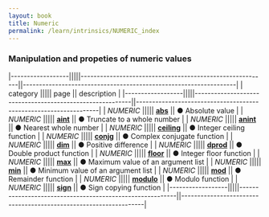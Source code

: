 ```yaml
---
layout: book
title: Numeric
permalink: /learn/intrinsics/NUMERIC_index
---
```

### Manipulation and propeties of numeric values

|------------------|||||----------------------------------------------------------||------------------------------------------------------------------|
| category         ||||| page                                                     || description                                                      |
|------------------|||||----------------------------------------------------------||------------------------------------------------------------------|
| *NUMERIC*        ||||| [__abs__]({{site.baseurl}}/learn/intrinsics/ABS)         || &#9679; Absolute value                                           |
| *NUMERIC*        ||||| [__aint__]({{site.baseurl}}/learn/intrinsics/AINT)       || &#9679; Truncate to a whole number                               |
| *NUMERIC*        ||||| [__anint__]({{site.baseurl}}/learn/intrinsics/ANINT)     || &#9679; Nearest whole number                                     |
| *NUMERIC*        ||||| [__ceiling__]({{site.baseurl}}/learn/intrinsics/CEILING) || &#9679; Integer ceiling function                                 |
| *NUMERIC*        ||||| [__conjg__]({{site.baseurl}}/learn/intrinsics/CONJG)     || &#9679; Complex conjugate function                               |
| *NUMERIC*        ||||| [__dim__]({{site.baseurl}}/learn/intrinsics/DIM)         || &#9679; Positive difference                                      |
| *NUMERIC*        ||||| [__dprod__]({{site.baseurl}}/learn/intrinsics/DPROD)     || &#9679; Double product function                                  |
| *NUMERIC*        ||||| [__floor__]({{site.baseurl}}/learn/intrinsics/FLOOR)     || &#9679; Integer floor function                                   |
| *NUMERIC*        ||||| [__max__]({{site.baseurl}}/learn/intrinsics/MAX)         || &#9679; Maximum value of an argument list                        |
| *NUMERIC*        ||||| [__min__]({{site.baseurl}}/learn/intrinsics/MIN)         || &#9679; Minimum value of an argument list                        |
| *NUMERIC*        ||||| [__mod__]({{site.baseurl}}/learn/intrinsics/MOD)         || &#9679; Remainder function                                       |
| *NUMERIC*        ||||| [__modulo__]({{site.baseurl}}/learn/intrinsics/MODULO)   || &#9679; Modulo function                                          |
| *NUMERIC*        ||||| [__sign__]({{site.baseurl}}/learn/intrinsics/SIGN)       || &#9679; Sign copying function                                    |
|------------------|||||----------------------------------------------------------||------------------------------------------------------------------|
